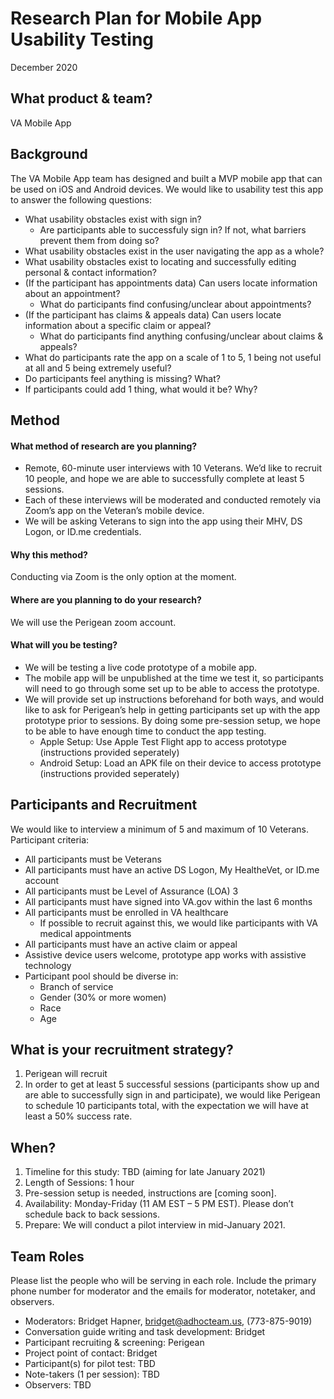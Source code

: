 # Research Plan for Mobile App Usability Testing

December 2020

## What product & team?
VA Mobile App

## Background
The VA Mobile App team has designed and built a MVP mobile app that can be used on iOS and Android devices. We would like to usability test this app to answer the following questions: 
- What usability obstacles exist with sign in?
  - Are participants able to successfuly sign in? If not, what barriers prevent them from doing so?
- What usability obstacles exist in the user navigating the app as a whole?
- What usability obstacles exist to locating and successfully editing personal & contact information?
- (If the participant has appointments data) Can users locate information about an appointment?
  - What do participants find confusing/unclear about appointments?
- (If the participant has claims & appeals data) Can users locate information about a specific claim or appeal?
  - What do participants find anything confusing/unclear about claims & appeals?
- What do participants rate the app on a scale of 1 to 5, 1 being not useful at all and 5 being extremely useful?
- Do participants feel anything is missing? What?
- If participants could add 1 thing, what would it be? Why?

## Method 
#### What method of research are you planning?
- Remote, 60-minute user interviews with 10 Veterans. We’d like to recruit 10 people, and hope we are able to successfully complete at least 5 sessions.
- Each of these interviews will be moderated and conducted remotely via Zoom’s app on the Veteran’s mobile device.  
- We will be asking Veterans to sign into the app using their MHV, DS Logon, or ID.me credentials.  

#### Why this method?
Conducting via Zoom is the only option at the moment. 

#### Where are you planning to do your research?
We will use the Perigean zoom account. 

#### What will you be testing?
- We will be testing a live code prototype of a mobile app.
- The mobile app will be unpublished at the time we test it, so participants will need to go through some set up to be able to access the prototype.
- We will provide set up instructions beforehand for both ways, and would like to ask for Perigean’s help in getting participants set up with the app prototype prior to sessions. By doing some pre-session setup, we hope to be able to have enough time to conduct the app testing. 
  - Apple Setup: Use Apple Test Flight app to access prototype (instructions provided seperately) 
  - Android Setup: Load an APK file on their device to access prototype (instructions provided seperately)  

## Participants and Recruitment

We would like to interview a minimum of 5 and maximum of 10 Veterans. Participant criteria: 
- All participants must be Veterans
- All participants must have an active DS Logon, My HealtheVet, or ID.me account
- All participants must be Level of Assurance (LOA) 3
- All participants must have signed into VA.gov within the last 6 months 
- All participants must be enrolled in VA healthcare
  - If possible to recruit against this, we would like participants with VA medical appointments
- All participants must have an active claim or appeal
- Assistive device users welcome, prototype app works with assistive technology
- Participant pool should be diverse in:
  - Branch of service
  - Gender (30% or more women)
  - Race
  - Age

## What is your recruitment strategy?
1. Perigean will recruit
2. In order to get at least 5 successful sessions (participants show up and are able to successfully sign in and participate), we would like Perigean to schedule 10 participants total, with the expectation we will have at least a 50% success rate. 

## When?
1. Timeline for this study: TBD (aiming for late January 2021)
2. Length of Sessions: 1 hour
3. Pre-session setup is needed, instructions are [coming soon].
3. Availability: Monday-Friday (11 AM EST – 5 PM EST). Please don’t schedule back to back sessions. 
4. Prepare: We will conduct a pilot interview in mid-January 2021.  

## Team Roles
Please list the people who will be serving in each role. Include the primary phone number for moderator and the emails for moderator, notetaker, and observers.

- Moderators: Bridget Hapner, bridget@adhocteam.us, (773-875-9019)
- Conversation guide writing and task development: Bridget
- Participant recruiting & screening: Perigean
- Project point of contact: Bridget
- Participant(s) for pilot test: TBD
- Note-takers (1 per session): TBD
- Observers: TBD
